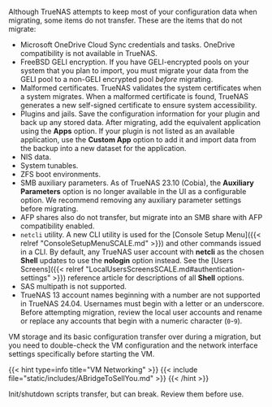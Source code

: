 &NewLine;

Although TrueNAS attempts to keep most of your configuration data when migrating, some items do not transfer.
These are the items that do not migrate:

* Microsoft OneDrive Cloud Sync credentials and tasks. OneDrive compatibility is not available in TrueNAS.
* FreeBSD GELI encryption.
  If you have GELI-encrypted pools on your system that you plan to import, you must migrate your data from the GELI pool to a non-GELI encrypted pool *before* migrating.
* Malformed certificates.
  TrueNAS validates the system certificates when a system migrates.
  When a malformed certificate is found, TrueNAS generates a new self-signed certificate to ensure system accessibility.
* Plugins and jails.
  Save the configuration information for your plugin and back up any stored data.
  After migrating, add the equivalent application using the **Apps** option.
  If your plugin is not listed as an available application, use the **Custom App** option to add it and import data from the backup into a new dataset for the application.
* NIS data.
* System tunables.
* ZFS boot environments.
* SMB auxiliary parameters.
  As of TrueNAS 23.10 (Cobia), the **Auxiliary Parameters** option is no longer available in the UI as a configurable option.
  We recommend removing any auxiliary parameter settings before migrating.
* AFP shares also do not transfer, but migrate into an SMB share with AFP compatibility enabled.
* `netcli` utility.
  A new CLI utility is used for the [Console Setup Menu]({{< relref "ConsoleSetupMenuSCALE.md" >}}) and other commands issued in a CLI.
  By default, any TrueNAS user account with **netcli** as the chosen **Shell** updates to use the **nologin** option instead. See the [Users Screens]({{< relref "LocalUsersScreensSCALE.md#authentication-settings" >}}) reference article for descriptions of all **Shell** options.
* SAS multipath is not supported.
* TrueNAS 13 account names beginning with a number are not supported in TrueNAS 24.04.
  Usernames must begin with a letter or an underscore.
  Before attempting migration, review the local user accounts and rename or replace any accounts that begin with a numeric character (`0`-`9`).

VM storage and its basic configuration transfer over during a migration, but you need to double-check the VM configuration and the network interface settings specifically before starting the VM.

{{< hint type=info title="VM Networking" >}}
{{< include file="static/includes/ABridgeToSellYou.md" >}}
{{< /hint >}}

Init/shutdown scripts transfer, but can break. Review them before use.

